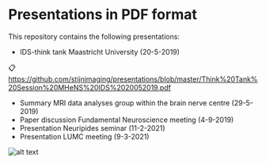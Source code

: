 # Presentations in PDF format

This repository contains the following presentations:
- IDS-think tank Maastricht University (20-5-2019)

:clipboard: https://github.com/stijnimaging/presentations/blob/master/Think%20Tank%20Session%20MHeNS%20IDS%2020052019.pdf
- Summary MRI data analyses group within the brain nerve centre (29-5-2019)
- Paper discussion Fundamental Neuroscience meeting (4-9-2019)
- Presentation Neuripides seminar (11-2-2021)
- Presentation LUMC meeting (9-3-2021)

![alt text](http://url/to/img.png)
